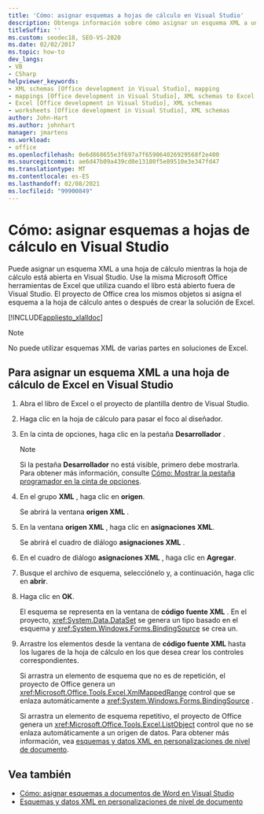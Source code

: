 ```yaml
---
title: 'Cómo: asignar esquemas a hojas de cálculo en Visual Studio'
description: Obtenga información sobre cómo asignar un esquema XML a un Microsoft Office hoja de cálculo de Excel mientras la hoja de cálculo está abierta en Visual Studio.
titleSuffix: ''
ms.custom: seodec18, SEO-VS-2020
ms.date: 02/02/2017
ms.topic: how-to
dev_langs:
- VB
- CSharp
helpviewer_keywords:
- XML schemas [Office development in Visual Studio], mapping
- mappings [Office development in Visual Studio], XML schemas to Excel worksheets
- Excel [Office development in Visual Studio], XML schemas
- worksheets [Office development in Visual Studio], XML schemas
author: John-Hart
ms.author: johnhart
manager: jmartens
ms.workload:
- office
ms.openlocfilehash: 0e6d868655e3f697a7f659064026929568f2e400
ms.sourcegitcommit: ae6d47b09a439cd0e13180f5e89510e3e347fd47
ms.translationtype: MT
ms.contentlocale: es-ES
ms.lasthandoff: 02/08/2021
ms.locfileid: "99900849"
---
```

# <a name="how-to-map-schemas-to-worksheets-inside-visual-studio"></a>Cómo: asignar esquemas a hojas de cálculo en Visual Studio
  Puede asignar un esquema XML a una hoja de cálculo mientras la hoja de cálculo está abierta en Visual Studio. Use la misma Microsoft Office herramientas de Excel que utiliza cuando el libro está abierto fuera de Visual Studio. El proyecto de Office crea los mismos objetos si asigna el esquema a la hoja de cálculo antes o después de crear la solución de Excel.

 [!INCLUDE[appliesto_xlalldoc](../vsto/includes/appliesto-xlalldoc-md.md)]

> [!NOTE]
> No puede utilizar esquemas XML de varias partes en soluciones de Excel.

## <a name="to-map-an-xml-schema-to-an-excel-worksheet-in-visual-studio"></a>Para asignar un esquema XML a una hoja de cálculo de Excel en Visual Studio

1. Abra el libro de Excel o el proyecto de plantilla dentro de Visual Studio.

2. Haga clic en la hoja de cálculo para pasar el foco al diseñador.

3. En la cinta de opciones, haga clic en la pestaña **Desarrollador** .

    > [!NOTE]
    > Si la pestaña **Desarrollador** no está visible, primero debe mostrarla. Para obtener más información, consulte [Cómo: Mostrar la pestaña programador en la cinta de opciones](../vsto/how-to-show-the-developer-tab-on-the-ribbon.md).

4. En el grupo **XML** , haga clic en **origen**.

     Se abrirá la ventana **origen XML** .

5. En la ventana **origen XML** , haga clic en **asignaciones XML**.

     Se abrirá el cuadro de diálogo **asignaciones XML** .

6. En el cuadro de diálogo **asignaciones XML** , haga clic en **Agregar**.

7. Busque el archivo de esquema, selecciónelo y, a continuación, haga clic en **abrir**.

8. Haga clic en **OK**.

     El esquema se representa en la ventana de **código fuente XML** . En el proyecto, <xref:System.Data.DataSet> se genera un tipo basado en el esquema y <xref:System.Windows.Forms.BindingSource> se crea un.

9. Arrastre los elementos desde la ventana de **código fuente XML** hasta los lugares de la hoja de cálculo en los que desea crear los controles correspondientes.

     Si arrastra un elemento de esquema que no es de repetición, el proyecto de Office genera un <xref:Microsoft.Office.Tools.Excel.XmlMappedRange> control que se enlaza automáticamente a <xref:System.Windows.Forms.BindingSource> .

     Si arrastra un elemento de esquema repetitivo, el proyecto de Office genera un <xref:Microsoft.Office.Tools.Excel.ListObject> control que no se enlaza automáticamente a un origen de datos. Para obtener más información, vea [esquemas y datos XML en personalizaciones de nivel de documento](../vsto/xml-schemas-and-data-in-document-level-customizations.md).

## <a name="see-also"></a>Vea también
- [Cómo: asignar esquemas a documentos de Word en Visual Studio](../vsto/how-to-map-schemas-to-word-documents-inside-visual-studio.md)
- [Esquemas y datos XML en personalizaciones de nivel de documento](../vsto/xml-schemas-and-data-in-document-level-customizations.md)
